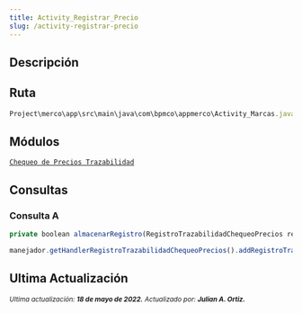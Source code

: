 ```yaml
---
title: Activity_Registrar_Precio
slug: /activity-registrar-precio
---
```


## Descripción

## Ruta

```js
Project\merco\app\src\main\java\com\bpmco\appmerco\Activity_Marcas.java
```

## Módulos

[```Chequeo de Precios Trazabilidad```](./../modules/modulo-44.md)

## Consultas

### Consulta A

```js title="Método desde donde se invoca"
private boolean almacenarRegistro(RegistroTrazabilidadChequeoPrecios registro, String precio, int opcion, int precioOferta)
```

```js title="Método"
manejador.getHandlerRegistroTrazabilidadChequeoPrecios().addRegistroTrazabilidadPrecio(registro)
```

## Ultima Actualización

<div class="ultima-actualizacion">
  <small>
    <i>
      Ultima actualización:
      <b> 18 de mayo de 2022.</b>
    </i>
  </small>

  <small>
    <i>
      Actualizado por:
      <b> Julian A. Ortiz.</b>
    </i>
  </small>
</div>